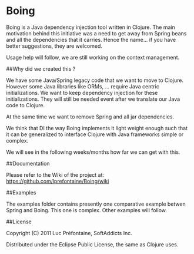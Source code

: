# Boing

Boing is a Java dependency injection tool written in Clojure. The main motivation behind
this initiative was a need to get away from Spring beans and all the dependencies that it
carries. Hence the name... if you have better suggestions, they are welcomed.


Usage help will follow, we are still working on the context management.

##Why did we created this ?

We have some Java/Spring legacy code that we want to move to Clojure.
However some Java libraries like ORMs, ... require Java centric
initializations. We want to keep dependency injection for these
initializations. They will still be needed event after we translate our Java code
to Clojure.

At the same time we want to remove Spring and all jar dependencies.

We think that DI the way Boing implements it light weight enough such that
it can be generalized to interface Clojure with Java frameworks simple or complex.

We will see in the following weeks/months how far we can get with this.

##Documentation

Please refer to the Wiki of the project at:
https://github.com/lprefontaine/Boing/wiki

##Examples

The examples folder contains presently one comparative example betwen Spring
and Boing. This one is complex. Other examples will follow.

##License

Copyright (C) 2011 Luc Préfontaine, SoftAddicts Inc.

Distributed under the Eclipse Public License, the same as Clojure
uses. 
